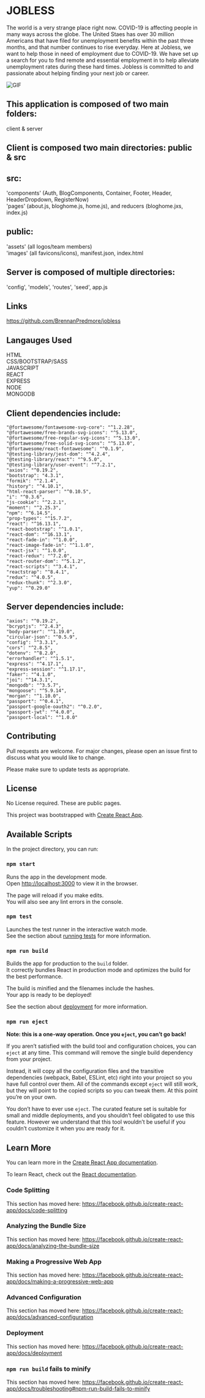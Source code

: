# JOBLESS
The world is a very strange place right now. COVID-19 is affecting people in many ways across the globe. The United Staes has over 30 million Americans that have filed for unemployment benefits within the past three months, and that number continues to rise everyday. Here at Jobless, we want to help those in need of employment due to COVID-19. We have set up a search for you to find remote and essential employment in to help alleviate unemployment rates during these hard times. Jobless is committed to and passionate about helping finding your next job or career.

![GIF]()

##  This application is composed of two main folders: 
client & server 

## Client is composed two main directories: public & src

## src: 
'components' (Auth, BlogComponents, Container, Footer, Header, HeaderDropdown, RegisterNow) <br>
'pages' (about.js, bloghome.js, home.js), and reducers (bloghome.jxs, index.js)

## public:
'assets' (all logos/team members) <br>
'images' (all favicons/icons), manifest.json, index.html



## Server is composed of multiple directories:
'config', 'models', 'routes', 'seed', app.js


## Links
https://github.com/BrennanPredmore/jobless


## Langauges Used

HTML <br>
CSS/BOOTSTRAP/SASS <br>
JAVASCRIPT <br>
REACT <br>
EXPRESS <br>
NODE <br>
MONGODB

## Client dependencies include:
    "@fortawesome/fontawesome-svg-core": "^1.2.28",
    "@fortawesome/free-brands-svg-icons": "^5.13.0",
    "@fortawesome/free-regular-svg-icons": "^5.13.0",
    "@fortawesome/free-solid-svg-icons": "^5.13.0",
    "@fortawesome/react-fontawesome": "^0.1.9",
    "@testing-library/jest-dom": "^4.2.4",
    "@testing-library/react": "^9.5.0",
    "@testing-library/user-event": "^7.2.1",
    "axios": "^0.19.2",
    "bootstrap": "4.3.1",
    "formik": "^2.1.4",
    "history": "^4.10.1",
    "html-react-parser": "^0.10.5",
    "i": "^0.3.6",
    "js-cookie": "^2.2.1",
    "moment": "^2.25.3",
    "npm": "^6.14.5",
    "prop-types": "^15.7.2",
    "react": "^16.13.1",
    "react-bootstrap": "^1.0.1",
    "react-dom": "^16.13.1",
    "react-fade-in": "^1.0.0",
    "react-image-fade-in": "^1.1.0",
    "react-jsx": "^1.0.0",
    "react-redux": "^7.2.0",
    "react-router-dom": "^5.1.2",
    "react-scripts": "^3.4.1",
    "reactstrap": "^8.4.1",
    "redux": "^4.0.5",
    "redux-thunk": "^2.3.0",
    "yup": "^0.29.0"

## Server dependencies include:
    "axios": "^0.19.2",
    "bcryptjs": "^2.4.3",
    "body-parser": "^1.19.0",
    "circular-json": "^0.5.9",
    "config": "^3.3.1",
    "cors": "^2.8.5",
    "dotenv": "^8.2.0",
    "errorhandler": "^1.5.1",
    "express": "^4.17.1",
    "express-session": "^1.17.1",
    "faker": "^4.1.0",
    "joi": "^14.3.1",
    "mongodb": "^3.5.7",
    "mongoose": "^5.9.14",
    "morgan": "^1.10.0",
    "passport": "^0.4.1",
    "passport-google-oauth2": "^0.2.0",
    "passport-jwt": "^4.0.0",
    "passport-local": "^1.0.0"

## Contributing
Pull requests are welcome. For major changes, please open an issue first to discuss what you would like to change.

Please make sure to update tests as appropriate.


## License
No License required. These are public pages. 

This project was bootstrapped with [Create React App](https://github.com/facebook/create-react-app).

## Available Scripts

In the project directory, you can run:

### `npm start`

Runs the app in the development mode.<br />
Open [http://localhost:3000](http://localhost:3000) to view it in the browser.

The page will reload if you make edits.<br />
You will also see any lint errors in the console.

### `npm test`

Launches the test runner in the interactive watch mode.<br />
See the section about [running tests](https://facebook.github.io/create-react-app/docs/running-tests) for more information.

### `npm run build`

Builds the app for production to the `build` folder.<br />
It correctly bundles React in production mode and optimizes the build for the best performance.

The build is minified and the filenames include the hashes.<br />
Your app is ready to be deployed!

See the section about [deployment](https://facebook.github.io/create-react-app/docs/deployment) for more information.

### `npm run eject`

**Note: this is a one-way operation. Once you `eject`, you can’t go back!**

If you aren’t satisfied with the build tool and configuration choices, you can `eject` at any time. This command will remove the single build dependency from your project.

Instead, it will copy all the configuration files and the transitive dependencies (webpack, Babel, ESLint, etc) right into your project so you have full control over them. All of the commands except `eject` will still work, but they will point to the copied scripts so you can tweak them. At this point you’re on your own.

You don’t have to ever use `eject`. The curated feature set is suitable for small and middle deployments, and you shouldn’t feel obligated to use this feature. However we understand that this tool wouldn’t be useful if you couldn’t customize it when you are ready for it.

## Learn More

You can learn more in the [Create React App documentation](https://facebook.github.io/create-react-app/docs/getting-started).

To learn React, check out the [React documentation](https://reactjs.org/).

### Code Splitting

This section has moved here: https://facebook.github.io/create-react-app/docs/code-splitting

### Analyzing the Bundle Size

This section has moved here: https://facebook.github.io/create-react-app/docs/analyzing-the-bundle-size

### Making a Progressive Web App

This section has moved here: https://facebook.github.io/create-react-app/docs/making-a-progressive-web-app

### Advanced Configuration

This section has moved here: https://facebook.github.io/create-react-app/docs/advanced-configuration

### Deployment

This section has moved here: https://facebook.github.io/create-react-app/docs/deployment

### `npm run build` fails to minify

This section has moved here: https://facebook.github.io/create-react-app/docs/troubleshooting#npm-run-build-fails-to-minify

